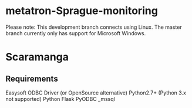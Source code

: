 metatron-Sprague-monitoring
===========================

Please note: This development branch connects using Linux. The master branch currently only has support for Microsoft Windows.

Scaramanga
==========
Requirements
------------
Easysoft ODBC Driver (or OpenSource alternative)
Python2.7+ (Python 3.x not supported)
Python Flask
PyODBC
_mssql

